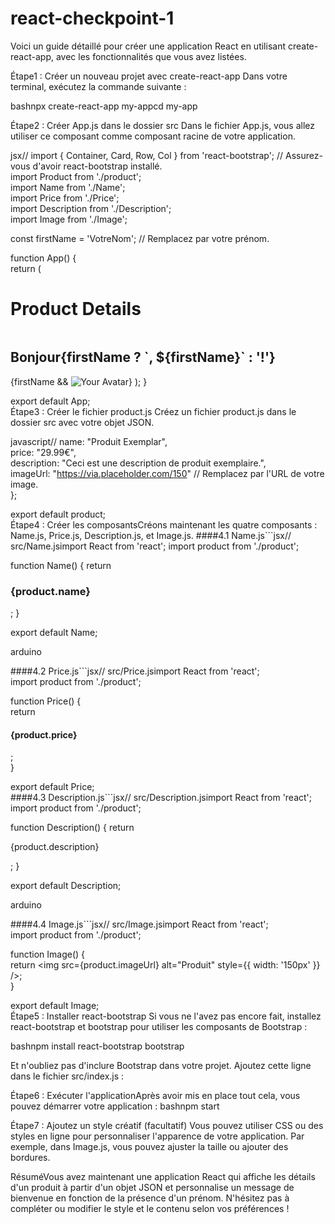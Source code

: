 # react-checkpoint-1

Voici un guide détaillé pour créer une application React en utilisant create-react-app, avec les fonctionnalités que vous avez listées.

Étape1 : Créer un nouveau projet avec create-react-app
Dans votre terminal, exécutez la commande suivante :

bashnpx create-react-app my-appcd my-app

Étape2 : Créer App.js dans le dossier src
Dans le fichier App.js, vous allez utiliser ce composant comme composant racine de votre application.

jsx//
import { Container, Card, Row, Col } from 'react-bootstrap'; // Assurez-vous d'avoir react-bootstrap installé.  
import Product from './product';  
import Name from './Name';  
import Price from './Price';  
import Description from './Description';  
import Image from './Image';  

const firstName = 'VotreNom'; // Remplacez par votre prénom.  

function App() {  
 return (  
 <Container>  
 <h1>Product Details</h1>  
 <Card>  
 <Card.Body>  
 <Row>  
 <Col>  
 <Name />  
 </Col>  
 <Col>  
 <Price />  
 </Col>  
 </Row>  
 <Row>  
 <Col>  
 <Description />  
 </Col>  
 <Col>  
 <Image />  
 </Col>  
 </Row>  
 </Card.Body>  
 </Card>  
 <h2>Bonjour{firstName ? `, ${firstName}` : '!'}</h2>  
 {firstName && <img src="url_to_some_image" alt="Your Avatar" />}  
 </Container>  
 );  
}  

export default App;  
Étape3 : Créer le fichier product.js
Créez un fichier product.js dans le dossier src avec votre objet JSON.

javascript//
 name: "Produit Exemplar",  
 price: "29.99€",  
 description: "Ceci est une description de produit exemplaire.",  
 imageUrl: "https://via.placeholder.com/150" // Remplacez par l'URL de votre image.  
};  

export default product;  
Étape4 : Créer les composantsCréons maintenant les quatre composants : Name.js, Price.js, Description.js, et Image.js.
####4.1 Name.js```jsx// src/Name.jsimport React from 'react';
import product from './product';

function Name() {
return <h3>{product.name}</h3>;
}

export default Name;

arduino

####4.2 Price.js```jsx// src/Price.jsimport React from 'react';  
import product from './product';  

function Price() {  
 return <h4>{product.price}</h4>;  
}  

export default Price;  
####4.3 Description.js```jsx// src/Description.jsimport React from 'react';
import product from './product';

function Description() {
return <p>{product.description}</p>;
}

export default Description;

arduino

####4.4 Image.js```jsx// src/Image.jsimport React from 'react';  
import product from './product';  

function Image() {  
 return <img src={product.imageUrl} alt="Produit" style={{ width: '150px' }} />;  
}  

export default Image;  
Étape5 : Installer react-bootstrap
Si vous ne l'avez pas encore fait, installez react-bootstrap et bootstrap pour utiliser les composants de Bootstrap :

bashnpm install react-bootstrap bootstrap

Et n'oubliez pas d'inclure Bootstrap dans votre projet. Ajoutez cette ligne dans le fichier src/index.js :

Étape6 : Exécuter l'applicationAprès avoir mis en place tout cela, vous pouvez démarrer votre application :
bashnpm start

Étape7 : Ajoutez un style créatif (facultatif)
Vous pouvez utiliser CSS ou des styles en ligne pour personnaliser l'apparence de votre application. Par exemple, dans Image.js, vous pouvez ajuster la taille ou ajouter des bordures.

RésuméVous avez maintenant une application React qui affiche les détails d'un produit à partir d'un objet JSON et personnalise un message de bienvenue en fonction de la présence d'un prénom. N'hésitez pas à compléter ou modifier le style et le contenu selon vos préférences !
